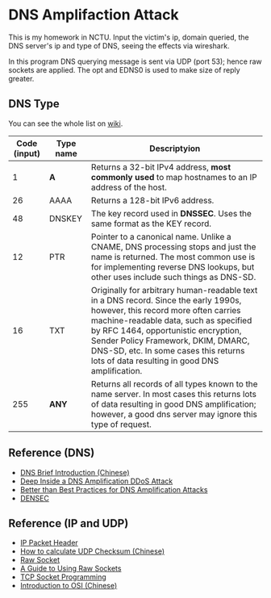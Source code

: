 # DNS Amplifaction Attack
This is my homework in NCTU. Input the victim's ip, domain queried, the DNS server's ip and type of DNS, seeing the effects via wireshark.

In this program DNS querying message is sent via UDP (port 53); hence raw sockets are applied. The opt and EDNS0 is used to make size of reply greater.

## DNS Type
You can see the whole list on [wiki](https://en.wikipedia.org/wiki/List_of_DNS_record_types).

| Code (input) | Type name  | Descriptyion  | 
| ---          | ---        | --- |
|   1 | **A**      | Returns a 32-bit IPv4 address, **most commonly used** to map hostnames to an IP address of the host. | 
|  26 | AAAA   | Returns a 128-bit IPv6 address. |
|  48 | DNSKEY | The key record used in **DNSSEC**. Uses the same format as the KEY record. |
|  12 | PTR    | Pointer to a canonical name. Unlike a CNAME, DNS processing stops and just the name is returned. The most common use is for implementing reverse DNS lookups, but other uses include such things as DNS-SD. |
|  16 | TXT    | Originally for arbitrary human-readable text in a DNS record. Since the early 1990s, however, this record more often carries machine-readable data, such as specified by RFC 1464, opportunistic encryption, Sender Policy Framework, DKIM, DMARC, DNS-SD, etc. In some cases this returns lots of data resulting in good DNS amplification. |
| 255 | **ANY**   | Returns all records of all types known to the name server. In most cases this returns lots of data resulting in good DNS amplification; however, a good dns server may ignore this type of request. |

## Reference (DNS)
* [DNS Brief Introduction (Chinese)](http://www.pcnet.idv.tw/pcnet/network/network_ip_dns.htm)
* [Deep Inside a DNS Amplification DDoS Attack](https://blog.cloudflare.com/deep-inside-a-dns-amplification-ddos-attack/)
* [Better than Best Practices for DNS Amplification Attacks](https://www.nanog.org/sites/default/files/mon_general_weber_defeat_23.pdf)
* [DENSEC](http://www.myhome.net.tw/2011_03/p03.htm)

## Reference (IP and UDP)
* [IP Packet Header](http://www.cs.miami.edu/home/burt/learning/Csc524.092/notes/ip_example.html)
* [How to calculate UDP Checksum (Chinese)](https://www.ptt.cc/bbs/NTUE-CS100/M.1262621627.A.945.html)
* [Raw Socket](https://www.tenouk.com/Module43a.html)
* [A Guide to Using Raw Sockets](https://opensourceforu.com/2015/03/a-guide-to-using-raw-sockets/)
* [TCP Socket Programming](http://zake7749.github.io/2015/03/17/SocketProgramming/)
* [Introduction to OSI (Chinese)](http://linux.vbird.org/linux_server/0110network_basic.php#whatisnetwork_osi)